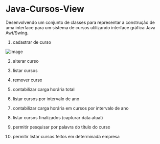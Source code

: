 # Java-Cursos-View
Desenvolvendo um conjunto de classes para representar a construção de uma
interface para um sistema de cursos utilizando interface gráfica Java Awt/Swing.

1. cadastrar de curso

![image](https://github.com/emilly-soares/Java-Courses-View/assets/54116441/e8da57b2-8479-4e45-8fe8-43645d6f4d2e)



2. alterar curso

3. listar cursos

4. remover curso

5. contabilizar carga horária total

6. listar cursos por intervalo de ano

7. contabilizar carga horária em cursos por intervalo de ano

8. listar cursos finalizados (capturar data atual)

9. permitir pesquisar por palavra do título do curso

10. permitir listar cursos feitos em determinada empresa



